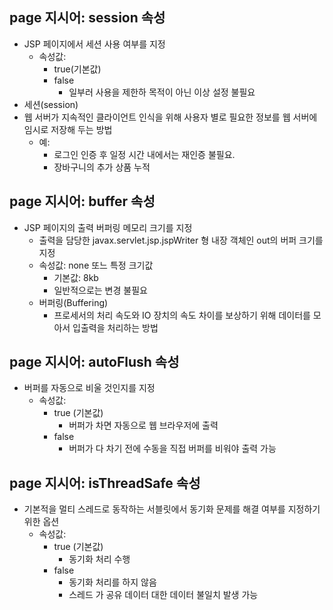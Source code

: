## page 지시어: session 속성
- JSP 페이지에서 세션 사용 여부를 지정
  - 속성값:
    - true(기본값)
    - false
      - 일부러 사용을 제한하 목적이 아닌 이상 설정 불필요
 - 세션(session)
  - 웹 서버가 지속적인 클라이언트 인식을 위해 사용자 별로 필요한 정보를 웹 서버에 임시로 저장해 두는 방법
    - 예:
      - 로그인 인증 후 일정 시간 내에서는 재인증 불필요.
      - 장바구니의 추가 상품 누적

## page 지시어: buffer 속성
- JSP 페이지의 출력 버퍼링 메모리 크기를 지정
  - 출력을 담당한 javax.servlet.jsp.jspWriter 형 내장 객체인 out의 버퍼 크기를 지정
  - 속성값: none 또느 특정 크기값
    - 기본값: 8kb
    - 일반적으로는 변경 불필요
  - 버퍼링(Buffering)
    - 프로세서의 처리 속도와 IO 장치의 속도 차이를 보상하기 위해 데이터를 모아서 입출력을 처리하는 방법
   
## page 지시어: autoFlush 속성
- 버퍼를 자동으로 비울 것인지를 지정
  - 속성값:
    - true (기본값)
      - 버퍼가 차면 자동으로 웹 브라우저에 출력 
    - false
      - 버퍼가 다 차기 전에 수동을 직접 버퍼를 비워야 출력 가능

## page 지시어: isThreadSafe 속성
- 기본적을 멀티 스레드로 동작하는 서블릿에서 동기화 문제를 해결 여부를 지정하기 위한 옵션
  - 속성값:
    - true (기본값)
      - 동기화 처리 수행
    - false
      - 동기화 처리를 하지 않음
      - 스레드 가 공유 데이터 대한 데이터 불일치 발생 가능
